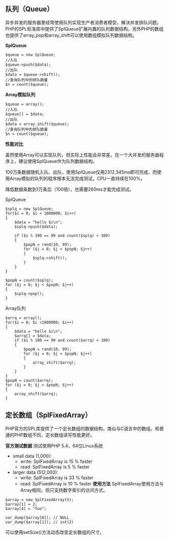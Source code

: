 
## 队列（Queue）

异步并发的服务器里经常使用队列实现生产者消费者模型，解决并发排队问题。PHP的SPL标准库中提供了SplQueue扩展内置的队列数据结构。另外PHP的数组也提供了array_pop和array_shift可以使用数组模拟队列数据结构。

**SplQueue**
~~~
$queue = new SplQueue;
//入队
$queue->push($data);
//出队
$data = $queue->shift();
//查询队列中的排队数量
$n = count($queue);
~~~
**Array模拟队列**
~~~
$queue = array();
//入队
$queue[] = $data;
//出队
$data = array_shift($queue);
//查询队列中的排队数量
$n = count($queue);
~~~
**性能对比**

虽然使用Array可以实现队列，但实际上性能会非常差。在一个大并发的服务器程序上，建议使用SplQueue作为队列数据结构。

100万条数据随机入队、出队，使用SplQueue仅用2312.345ms即可完成，而使用Array模拟的队列的程序根本无法完成测试，CPU一直持续在100%。

降低数据条数到1万条后（100倍），也需要260ms才能完成测试。

SplQueue

~~~
$splq = new SplQueue;
for($i = 0; $i < 1000000; $i++)
{
    $data = "hello $i\n";
    $splq->push($data);

    if ($i % 100 == 99 and count($splq) > 100)
    {
        $popN = rand(10, 99);
        for ($j = 0; $j < $popN; $j++)
        {
            $splq->shift();
        }
    }
}

$popN = count($splq);
for ($j = 0; $j < $popN; $j++)
{
    $splq->pop();
}
~~~
Array队列


~~~
$arrq = array();
for($i = 0; $i <1000000; $i++)
{
    $data = "hello $i\n";
    $arrq[] = $data;
    if ($i % 100 == 99 and count($arrq) > 100)
    {
        $popN = rand(10, 99);
        for ($j = 0; $j < $popN; $j++)
        {
            array_shift($arrq);
        }
    }
}
$popN = count($arrq);
for ($j = 0; $j < $popN; $j++)
{
    array_shift($arrq);
}
~~~
## 定长数组（SplFixedArray）
PHP官方的SPL库提供了一个定长数组的数据结构，类似与C语言中的数组。和普通的PHP数组不同，定长数组读写性能更好。

**官方测试数据**
测试使用PHP 5.4，64位Linux系统
* small data (1,000):
    * write: SplFixedArray is 15 % faster
    * read:  SplFixedArray is  5 % faster
* larger data (512,000):
    * write: SplFixedArray is 33 % faster
    * read:  SplFixedArray is 10 % faster
**使用方法**
SplFixedArray使用方法与Array相同，但只支持数字索引的访问方式。

~~~
$array = new SplFixedArray(5);
$array[1] = 2;
$array[4] = "foo";

var_dump($array[0]); // NULL
var_dump($array[1]); // int(2)
~~~
可以使用setSize()方法动态改变定长数组的尺寸。
